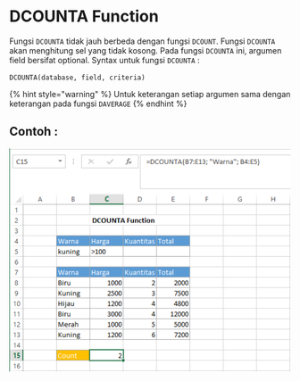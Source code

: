 # DCOUNTA Function

Fungsi `DCOUNTA` tidak jauh berbeda dengan fungsi `DCOUNT`. Fungsi `DCOUNTA` akan menghitung sel yang tidak kosong. Pada fungsi `DCOUNTA` ini, argumen field bersifat optional. Syntax untuk fungsi `DCOUNTA` :

```text
DCOUNTA(database, field, criteria)
```

{% hint style="warning" %}
Untuk keterangan setiap argumen sama dengan keterangan pada fungsi `DAVERAGE`
{% endhint %}

## Contoh :

![](../.gitbook/assets/dcounta.PNG)

